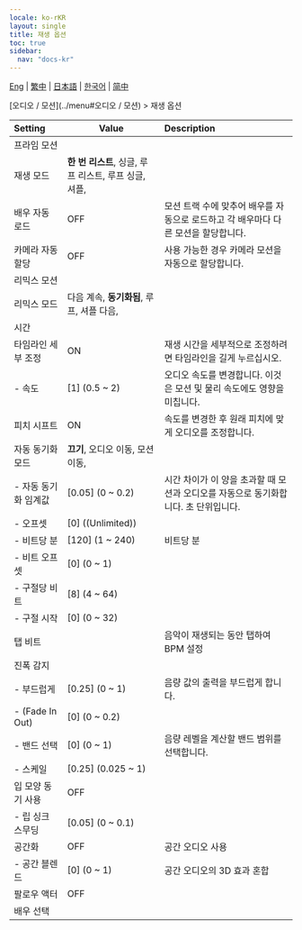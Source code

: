 ```yaml
---
locale: ko-rKR
layout: single
title: 재생 옵션
toc: true
sidebar:
  nav: "docs-kr"
---
```

[Eng](/dancexr/menu/2025.4/motion/motion_loader) | [繁中](/tw/dancexr/menu/2025.4/motion/motion_loader) | [日本語](/jp/dancexr/menu/2025.4/motion/motion_loader) | [한국어](/kr/dancexr/menu/2025.4/motion/motion_loader) | [简中](/zh/dancexr/menu/2025.4/motion/motion_loader)

[오디오 / 모션](../menu#오디오 / 모션) > 재생 옵션



| Setting | Value | Description |
| :--- | --- | :--- |
| 프라임 모션 || 
| 재생 모드 | **한 번 리스트**, 싱글, 루프 리스트, 루프 싱글, 셔플,  |  |
| 배우 자동 로드 | OFF | 모션 트랙 수에 맞추어 배우를 자동으로 로드하고 각 배우마다 다른 모션을 할당합니다.
| 카메라 자동 할당 | OFF | 사용 가능한 경우 카메라 모션을 자동으로 할당합니다.
| 리믹스 모션 || 
| 리믹스 모드 | 다음 계속, **동기화됨**, 루프, 셔플 다음,  |  |
| 시간 || 
| 타임라인 세부 조정 | ON | 재생 시간을 세부적으로 조정하려면 타임라인을 길게 누르십시오.
|- 속도 | [1] (0.5 ~ 2) | 오디오 속도를 변경합니다. 이것은 모션 및 물리 속도에도 영향을 미칩니다.
| 피치 시프트 | ON | 속도를 변경한 후 원래 피치에 맞게 오디오를 조정합니다.
| 자동 동기화 모드 | **끄기**, 오디오 이동, 모션 이동,  |  |
|- 자동 동기화 임계값 | [0.05] (0 ~ 0.2) | 시간 차이가 이 양을 초과할 때 모션과 오디오를 자동으로 동기화합니다. 초 단위입니다.
|- 오프셋 | [0] ((Unlimited)) | 
|- 비트당 분 | [120] (1 ~ 240) | 비트당 분
|- 비트 오프셋 | [0] (0 ~ 1) | 
|- 구절당 비트 | [8] (4 ~ 64) | 
|- 구절 시작 | [0] (0 ~ 32) | 
| 탭 비트 || 음악이 재생되는 동안 탭하여 BPM 설정
| 진폭 감지 || 
|- 부드럽게 | [0.25] (0 ~ 1) | 음량 값의 출력을 부드럽게 합니다.
|- (Fade In Out) | [0] (0 ~ 0.2) | 
|- 밴드 선택 | [0] (0 ~ 1) | 음량 레벨을 계산할 밴드 범위를 선택합니다.
|- 스케일 | [0.25] (0.025 ~ 1) | 
| 입 모양 동기 사용 | OFF | 
|- 립 싱크 스무딩 | [0.05] (0 ~ 0.1) | 
| 공간화 | OFF | 공간 오디오 사용
|- 공간 블렌드 | [0] (0 ~ 1) | 공간 오디오의 3D 효과 혼합
| 팔로우 액터 | OFF | 
| 배우 선택 |  |  |
